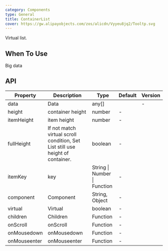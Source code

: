 ```yaml
---
category: Components
type: General
title: ContainerList
cover: https://gw.alipayobjects.com/zos/alicdn/Vyyeu8jq2/Tooltp.svg
---
```


Virtual list.

## When To Use

Big data

## API

| Property | Description | Type | Default | Version |
| --- | --- | --- | --- | --- |
| data | Data | any[] |  | - |
| height | container height | number | - |  |
| itemHeight | item height | number | - |  |
| fullHeight | If not match virtual scroll condition, Set List still use height of container. | boolean | - |  |
| itemKey | key | String \| Number \| Function | - |  |
| component | Component | String, Object | - |  |
| virtual | Virtual | boolean | - |  |
| children | Children | Function | - |  |
| onScroll | onScroll | Function | - |  |
| onMousedown | onMousedown | Function | - |  |
| onMouseenter | onMouseenter | Function | - |  |
